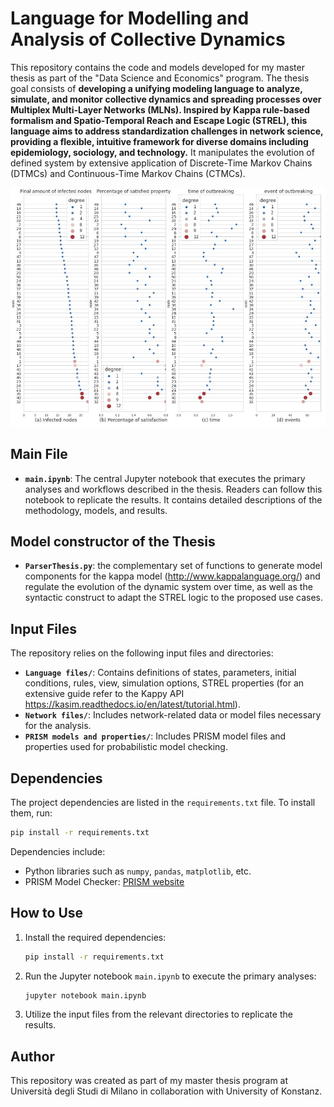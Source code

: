 
# Language for Modelling and Analysis of Collective Dynamics

This repository contains the code and models developed for my master thesis as part of the "Data Science and Economics" program. The thesis goal consists of  **developing a unifying modeling language to analyze, simulate, and monitor collective dynamics and spreading processes over Multiplex Multi-Layer Networks (MLNs). Inspired by Kappa rule-based formalism and Spatio-Temporal Reach and Escape Logic (STREL), this language aims to address standardization challenges in network science, providing a flexible, intuitive framework for diverse domains including epidemiology, sociology, and technology.** It manipulates the evolution of defined system by extensive application of Discrete-Time Markov Chains (DTMCs) and Continuous-Time Markov Chains (CTMCs).

![Alt text](images/vax_problem.jpg)

## Main File

- **`main.ipynb`**: The central Jupyter notebook that executes the primary analyses and workflows described in the thesis. Readers can follow this notebook to replicate the results. It contains detailed descriptions of the methodology, models, and results.

## Model constructor of the Thesis

- **`ParserThesis.py`**: the complementary set of functions to generate model components for the kappa model (http://www.kappalanguage.org/) and regulate the evolution of the dynamic system over time, as well as the syntactic construct to adapt the STREL logic to the proposed use cases.

## Input Files

The repository relies on the following input files and directories:
- **`Language files/`**: Contains definitions of states, parameters, initial  conditions, rules, view, simulation options, STREL properties (for an extensive guide refer to the Kappy API https://kasim.readthedocs.io/en/latest/tutorial.html).
- **`Network files/`**: Includes network-related data or model files necessary for the analysis.
- **`PRISM models and properties/`**: Includes PRISM model files and properties used for probabilistic model checking.

## Dependencies

The project dependencies are listed in the `requirements.txt` file. To install them, run:

```bash
pip install -r requirements.txt
```

Dependencies include:
- Python libraries such as `numpy`, `pandas`, `matplotlib`, etc.
- PRISM Model Checker: [PRISM website](http://www.prismmodelchecker.org/)

## How to Use

1. Install the required dependencies:
   ```bash
   pip install -r requirements.txt
   ```

2. Run the Jupyter notebook `main.ipynb` to execute the primary analyses:
   ```bash
   jupyter notebook main.ipynb
   ```

3. Utilize the input files from the relevant directories to replicate the results.

## Author

This repository was created as part of my master thesis program at Università degli Studi di Milano in collaboration with University of Konstanz.
